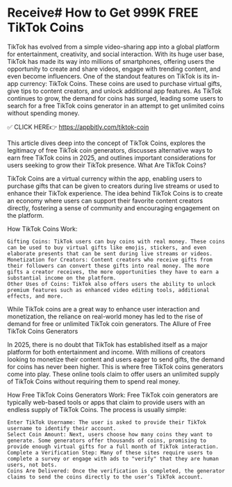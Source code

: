 # Receive# How to Get 999K FREE TikTok Coins


TikTok has evolved from a simple video-sharing app into a global platform for entertainment, creativity, and social interaction. With its huge user base, TikTok has made its way into millions of smartphones, offering users the opportunity to create and share videos, engage with trending content, and even become influencers. One of the standout features on TikTok is its in-app currency: TikTok Coins. These coins are used to purchase virtual gifts, give tips to content creators, and unlock additional app features. As TikTok continues to grow, the demand for coins has surged, leading some users to search for a free TikTok coins generator in an attempt to get unlimited coins without spending money.


✅ CLICK HERE👉 https://appbitly.com/tiktok-coin


This article dives deep into the concept of TikTok Coins, explores the legitimacy of free TikTok coin generators, discusses alternative ways to earn free TikTok coins in 2025, and outlines important considerations for users seeking to grow their TikTok presence.
What Are TikTok Coins?

TikTok Coins are a virtual currency within the app, enabling users to purchase gifts that can be given to creators during live streams or used to enhance their TikTok experience. The idea behind TikTok Coins is to create an economy where users can support their favorite content creators directly, fostering a sense of community and encouraging engagement on the platform.

How TikTok Coins Work:

    Gifting Coins: TikTok users can buy coins with real money. These coins can be used to buy virtual gifts like emojis, stickers, and even elaborate presents that can be sent during live streams or videos.
    Monetization for Creators: Content creators who receive gifts from their followers can convert these gifts into real money. The more gifts a creator receives, the more opportunities they have to earn a substantial income on the platform.
    Other Uses of Coins: TikTok also offers users the ability to unlock premium features such as enhanced video editing tools, additional effects, and more.

While TikTok coins are a great way to enhance user interaction and monetization, the reliance on real-world money has led to the rise of demand for free or unlimited TikTok coin generators.
The Allure of Free TikTok Coins Generators

In 2025, there is no doubt that TikTok has established itself as a major platform for both entertainment and income. With millions of creators looking to monetize their content and users eager to send gifts, the demand for coins has never been higher. This is where free TikTok coins generators come into play. These online tools claim to offer users an unlimited supply of TikTok Coins without requiring them to spend real money.

How Free TikTok Coins Generators Work: Free TikTok coin generators are typically web-based tools or apps that claim to provide users with an endless supply of TikTok Coins. The process is usually simple:

    Enter TikTok Username: The user is asked to provide their TikTok username to identify their account.
    Select Coin Amount: Next, users choose how many coins they want to generate. Some generators offer thousands of coins, promising to provide enough virtual gifts for a full month of TikTok interaction.
    Complete a Verification Step: Many of these sites require users to complete a survey or engage with ads to "verify" that they are human users, not bots.
    Coins Are Delivered: Once the verification is completed, the generator claims to send the coins directly to the user’s TikTok account.
